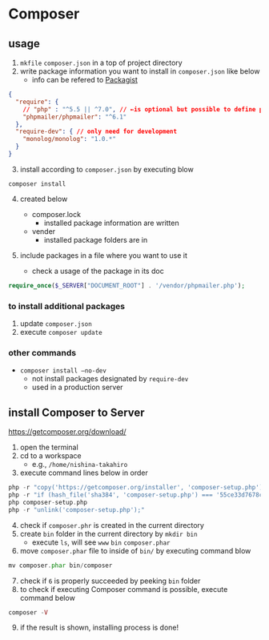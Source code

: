 # Composer

## usage

1. `mkfile` `composer.json` in a top of project directory
2. write package information you want to install in `composer.json` like below
    - info can be refered to [Packagist](https://packagist.org/)

``` json
{
  "require": {
    // "php" : "^5.5 || ^7.0", // ←is optional but possible to define php version
    "phpmailer/phpmailer": "^6.1"
  },
  "require-dev": { // only need for development
    "monolog/monolog": "1.0.*"
  }
}
```

3. install according to `composer.json` by executing blow

```
composer install
```

4. created below
    - composer.lock
        - installed package information are written
    - vender
        - installed package folders are in

5. include packages in a file where you want to use it
    - check a usage of the package in its doc

``` php
require_once($_SERVER["DOCUMENT_ROOT"] . '/vendor/phpmailer.php');
```

### to install additional packages

1. update `composer.json`
2. execute `composer update`

### other commands

- `composer install –no-dev`
    - not install packages designated by `require-dev`
    - used in a production server

## install Composer to Server

https://getcomposer.org/download/

1. open the terminal
2. cd to a workspace
    - e.g., `/home/nishina-takahiro`
3. execute command lines below in order

``` php
php -r "copy('https://getcomposer.org/installer', 'composer-setup.php');"
php -r "if (hash_file('sha384', 'composer-setup.php') === '55ce33d7678c5a611085589f1f3ddf8b3c52d662cd01d4ba75c0ee0459970c2200a51f492d557530c71c15d8dba01eae') { echo 'Installer verified'; } else { echo 'Installer corrupt'; unlink('composer-setup.php'); } echo PHP_EOL;"
php composer-setup.php
php -r "unlink('composer-setup.php');"
```

4. check if `composer.phr` is created in the current directory
5. create `bin` folder in the current directory by `mkdir bin`
    - execute `ls`, will see `www` `bin` `composer.phar`
6. move `composer.phar` file to inside of `bin/` by executing command blow

``` php
mv composer.phar bin/composer
```

7. check if `6` is properly succeeded by peeking `bin` folder
8. to check if executing Composer command is possible, execute command below

``` php
composer -V
```

9. if the result is shown, installing process is done!